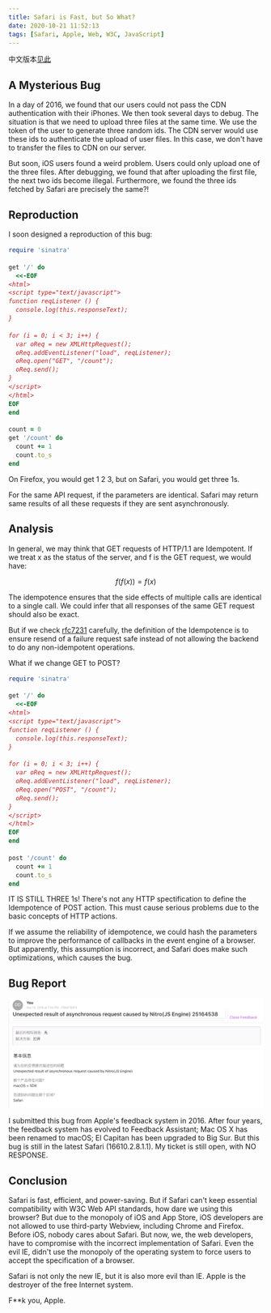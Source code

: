 ```yaml
---
title: Safari is Fast, but So What?
date: 2020-10-21 11:52:13
tags: [Safari, Apple, Web, W3C, JavaScript]
---
```


中文版本[见此](/2020/10/21/safari-is-fast-but-so-what/)

## A Mysterious Bug

In a day of 2016, we found that our users could not pass the CDN authentication with their iPhones. We then took several days to debug. The situation is that we need to upload three files at the same time. We use the token of the user to generate three random ids. The CDN server would use these ids to authenticate the upload of user files. In this case, we don't have to transfer the files to CDN on our server.

But soon, iOS users found a weird problem. Users could only upload one of the three files. After debugging, we found that after uploading the first file, the next two ids become illegal. Furthermore, we found the three ids fetched by Safari are precisely the same?!

## Reproduction

I soon designed a reproduction of this bug:

```ruby
require 'sinatra'

get '/' do
  <<-EOF
<html>
<script type="text/javascript">
function reqListener () {
  console.log(this.responseText);
}

for (i = 0; i < 3; i++) {
  var oReq = new XMLHttpRequest();
  oReq.addEventListener("load", reqListener);
  oReq.open("GET", "/count");
  oReq.send();
}
</script>
</html>
EOF
end

count = 0
get '/count' do
  count += 1
  count.to_s
end

```

On Firefox, you would get 1 2 3, but on Safari, you would get three 1s.

For the same API request, if the parameters are identical. Safari may return same results of all these requests if they are sent asynchronously.

## Analysis

In general, we may think that GET requests of HTTP/1.1 are Idempotent. If we treat x as the status of the server, and f is the GET request, we would have:

$$
f(f(x)) = f(x)
$$

The idempotence ensures that the side effects of multiple calls are identical to a single call. We could infer that all responses of the same GET request should also be exact.

But if we check [rfc7231](https://tools.ietf.org/html/rfc7231#section-4.2.2) carefully, the definition of the Idempotence is to ensure resend of a failure request safe instead of not allowing the backend to do any non-idempotent operations.

What if we change GET to POST?

```ruby
require 'sinatra'

get '/' do
  <<-EOF
<html>
<script type="text/javascript">
function reqListener () {
  console.log(this.responseText);
}

for (i = 0; i < 3; i++) {
  var oReq = new XMLHttpRequest();
  oReq.addEventListener("load", reqListener);
  oReq.open("POST", "/count");
  oReq.send();
}
</script>
</html>
EOF
end

post '/count' do
  count += 1
  count.to_s
end
```
IT IS STILL THREE 1s! There's not any HTTP spectification to define the Idempotence of POST action. This must cause serious problems due to the basic concepts of HTTP actions.

If we assume the reliability of idempotence, we could hash the parameters to improve the performance of callbacks in the event engine of a browser. But apparently, this assumption is incorrect, and Safari does make such optimizations, which causes the bug.

## Bug Report

![Screenshot](/static/safari-js-bug.png)

I submitted this bug from Apple's feedback system in 2016. After four years, the feedback system has evolved to Feedback Assistant; Mac OS X has been renamed to macOS; El Capitan has been upgraded to Big Sur. But this bug is still in the latest Safari (16610.2.8.1.1). My ticket is still open, with NO RESPONSE.

## Conclusion

Safari is fast, efficient, and power-saving. But if Safari can't keep essential compatibility with W3C Web API standards, how dare we using this browser? But due to the monopoly of iOS and App Store, iOS developers are not allowed to use third-party Webview, including Chrome and Firefox. Before iOS, nobody cares about Safari. But now, we, the web developers, have to compromise with the incorrect implementation of Safari. Even the evil IE, didn't use the monopoly of the operating system to force users to accept the specification of a browser.

Safari is not only the new IE, but it is also more evil than IE. Apple is the destroyer of the free Internet system.

F**k you, Apple.
